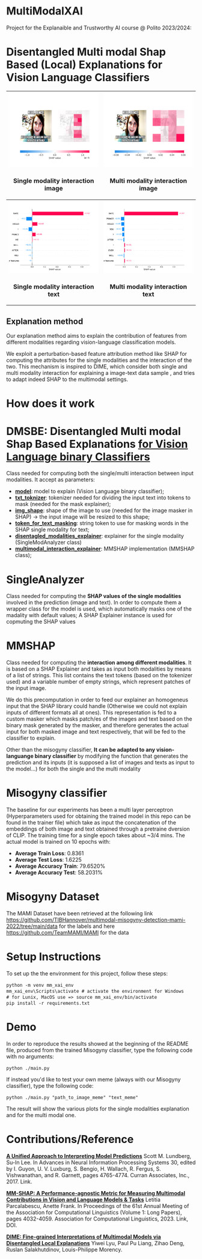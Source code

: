 # MultiModalXAI
Project for the Explanaible and Trustworthy AI course @ Polito 2023/2024:

# Disentangled Multi modal Shap Based (Local) Explanations for Vision Language Classifiers


| ![Alt text](./images/single_mode_img.png) <br> <h3 style="text-align:center;">Single modality interaction image</h3> | ![Alt text](./images/multi_mode_img.png) <br> <h3 style="text-align:center;">Multi modality interaction image</h3> |
|-------------------------------------------|-------------------------------------------|
| ![Alt text](./images/single_mode_txt.png) <br> <h3 style="text-align:center;">Single modality interaction text</h3> | ![Alt text](./images/multi_mode_txt.png) <br> <h3 style="text-align:center;">Multi modality interaction text</h3> |

## Explanation method

Our explanation method aims to explain the contribution of features from different modalities regarding vision-language classification models.<br>

We exploit a perturbation-based feature attribution method like SHAP for computing the attributes for the single modalities and the interaction of the two. This mechanism is inspired to DIME, which consider both single and multi modality interaction for explaining a image-text data sample , and tries to adapt indeed SHAP to the multimodal settings.<br>

# How does it work

# DMSBE: Disentangled Multi modal Shap Based Explanations <u>for Vision Language binary Classifiers</u>
Class needed for computing both the single/multi interaction  between input modalities. It accept as parameters:
- <u>**model**</u>: model to explain (Vision Language binary classifier);
- <u>**txt_toknizer**</u>: tokenizer needed for dividing the input text into tokens to mask (needed for the mask explainer);
- <u>**img_shape**</u>: shape of the image to use (needed for the image masker in SHAP) -> the input image will be resized to this shape;
- <u>**token_for_text_masking**</u>: string token to use for masking words in the SHAP single modality for text;
- <u>**disentagled_modalities_explainer**</u>: explainer for the single modality (SingleModAnalyzer class)
- <u>**multimodal_interaction_explainer**</u>: MMSHAP implementation (MMSHAP class);

# SingleAnalyzer
Class needed for computing the **SHAP values of the single modalities** involved in the prediction (image and text). 
In order to compute them a wrapper class for the model is used, which automatically masks one of the madality with default values;
A SHAP Explainer instance is used for copmuting the SHAP values


# MMSHAP
Class needed for computing the **interaction among different modalities**. It is based on a SHAP Explainer and takes as input both modalities by means of a list of strings. This list contains the text tokens (based on the tokenizer used) and a variable number of empty strings, which represent patches of the input image. 

We do this precomputation in order to feed our explainer an homogeneus input that the SHAP library could handle (Otherwise we could not explain inputs of different formats all at ones). 
This representation is fed to a custom masker which masks patch/es of the images and text based on the binary mask generated by the masker, and therefore generates the actual input for both masked image and text respectively, that will be fed to the classifier to explain.

Other than the misogyny classifier, **It can be adapted to any vision-languange binary classifier** by modifying the function that generates the prediction and its inputs (it is supposed a list of images and texts as input to the model...) for both the single and the multi modality

# Misogyny classifier
The baseline for our experiments has been a multi layer perceptron (Hyperparameters used for obtaining the trained model in this repo can be found in the trainer file) which take as input the concatenation of the embeddings of both image and text obtained through a pretraine dversion of CLIP. The training time for a single epoch takes about ~3/4 mins.
The actual model is trained on 10 epochs with:
- **Average Train Loss**:  0.8361
- **Average Test Loss**:  1.6225 
- **Average Accuracy Train**:  79.6520%
- **Average Accuracy Test**:  58.2031%

# Misogyny Dataset
The MAMI Dataset have been retrieved  at the following link https://github.com/TIBHannover/multimodal-misogyny-detection-mami-2022/tree/main/data for the labels and here https://github.com/TeamMAMI/MAMI for the data 

# Setup Instructions
To set up the the environment for this project, follow these steps:

```
python -m venv mm_xai_env
mm_xai_env\Scripts\activate # activate the environment for Windows
# for Lunix, MacOS use => source mm_xai_env/bin/activate 
pip install -r requirements.txt
```

# Demo 
In order to reproduce the results showed at the beginning of the README file, produced from the trained Misogyny classifier, type the following code with no arguments:

```
python ./main.py
```

If instead you'd like to test your own meme (always with our Misogyny classifier), type the following code:

```
python ./main.py "path_to_image_meme" "text_meme"
```

The result will show the various plots for the single modalities explanation and for the multi modal one.

# Contributions/Reference
<u>**A Unified Approach to Interpreting Model Predictions**</u>
Scott M. Lundberg, Su-In Lee. In Advances in Neural Information Processing Systems 30, edited by I. Guyon, U. V. Luxburg, S. Bengio, H. Wallach, R. Fergus, S. Vishwanathan, and R. Garnett, pages 4765-4774. Curran Associates, Inc., 2017. Link.

<u>**MM-SHAP: A Performance-agnostic Metric for Measuring Multimodal Contributions in Vision and Language Models & Tasks**</u>
Letitia Parcalabescu, Anette Frank. In Proceedings of the 61st Annual Meeting of the Association for Computational Linguistics (Volume 1: Long Papers), pages 4032-4059. Association for Computational Linguistics, 2023. Link, DOI.

<u>**DIME: Fine-grained Interpretations of Multimodal Models via Disentangled Local Explanations**</u>
Yiwei Lyu, Paul Pu Liang, Zihao Deng, Ruslan Salakhutdinov, Louis-Philippe Morency.
